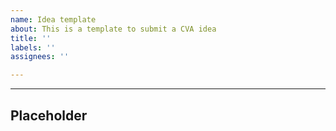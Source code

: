 ```yaml
---
name: Idea template
about: This is a template to submit a CVA idea
title: ''
labels: ''
assignees: ''

---
```


--------
## Placeholder
